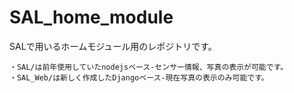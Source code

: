 # SAL_home_module

SALで用いるホームモジュール用のレポジトリです。
```
・SAL/は前年使用していたnodejsベース-センサー情報、写真の表示が可能です。
・SAL_Web/は新しく作成したDjangoベース-現在写真の表示のみ可能です。
```
